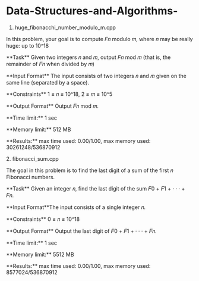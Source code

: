 # Data-Structures-and-Algorithms-

1. huge_fibonacchi_number_modulo_m.cpp
<p>In this problem, your goal is to compute 𝐹𝑛 modulo 𝑚, where 𝑛 may be really huge: up to 10^18</p>
<p>**Task** Given two integers 𝑛 and 𝑚, output 𝐹𝑛 mod 𝑚 (that is, the remainder of 𝐹𝑛 when divided by 𝑚)</p
<p>**Input Format** The input consists of two integers 𝑛 and 𝑚 given on the same line (separated by a space).</p>
<p>**Constraints**  1 ≤ 𝑛 ≤ 10^18, 2 ≤ 𝑚 ≤ 10^5</p>
<p>**Output Format** Output 𝐹𝑛 mod 𝑚.</p>
<p>**Time limit:**  1 sec</p>
<p>**Memory limit:**  512 MB </p>
<p>**Results:** max time used: 0.00/1.00, max memory used: 30261248/536870912</p>
2. fibonacci_sum.cpp
<p>The goal in this problem is to find the last digit of a sum of the first 𝑛 Fibonacci numbers.</p>
<p>**Task** Given an integer 𝑛, find the last digit of the sum 𝐹0 + 𝐹1 + · · · + 𝐹𝑛.</p>
<p>**Input Format**The input consists of a single integer 𝑛.</p>
<p>**Constraints**  0 ≤ 𝑛 ≤ 10^18</p>
<p>**Output Format** Output the last digit of 𝐹0 + 𝐹1 + · · · + 𝐹𝑛.</p>
<p>**Time limit:**  1 sec</p>
<p>**Memory limit:** 5512 MB </p>
<p>**Results:** max time used: 0.00/1.00, max memory used: 8577024/536870912</p>
